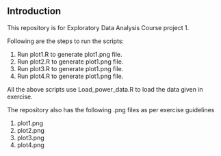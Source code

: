 ## Introduction

This repository is for Exploratory Data Analysis Course project 1.

Following are the steps to run the scripts:

1. Run plot1.R to generate plot1.png file.
2. Run plot2.R to generate plot1.png file.
3. Run plot3.R to generate plot1.png file.
4. Run plot4.R to generate plot1.png file.

All the above scripts use Load_power_data.R to load the data given in exercise.

The repository also has the following .png files as per exercise guidelines

1. plot1.png
2. plot2.png
3. plot3.png
4. plot4.png
